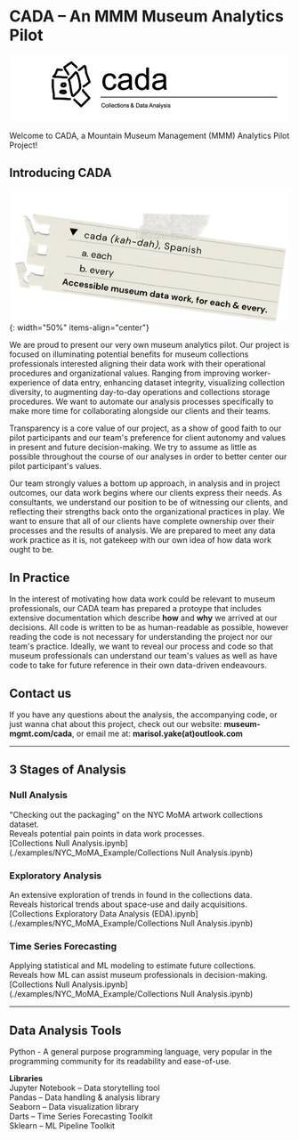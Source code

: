 # CADA – An MMM Museum Analytics Pilot
![Promotional Banner Image, Collections & Data Analysis (cada)](./examples/NYC_MoMA_Example/CADA-banner.png)

Welcome to CADA, a Mountain Museum Management (MMM) Analytics Pilot Project!

## Introducing CADA
![CADA Data Work Promotional Image, Stylized definition of "cada"](./examples/NYC_MoMA_Example/media.png){: width="50%" items-align="center"}

We are proud to present our very own museum analytics pilot. Our project is focused on illuminating potential benefits for museum collections professionals interested aligning their data work with their operational procedures and organizational values. Ranging from improving worker-experience of data entry, enhancing dataset integrity, visualizing collection diversity, to augmenting day-to-day operations and collections storage procedures. We want to automate our analysis processes specifically to make more time for collaborating alongside our clients and their teams.

Transparency is a core value of our project, as a show of good faith to our pilot participants and our team's preference for client autonomy and values in present and future decision-making. We try to assume as little as possible throughout the course of our analyses in order to better center our pilot participant's values.

Our team strongly values a bottom up approach, in analysis and in project outcomes, our data work begins where our clients express their needs. As consultants, we understand our position to be of witnessing our clients, and reflecting their strengths back onto the organizational practices in play. We want to ensure that all of our clients have complete ownership over their processes and the results of analysis. We are prepared to meet any data work practice as it is, not gatekeep with our own idea of how data work ought to be.

## In Practice
In the interest of motivating how data work could be relevant to museum professionals, our CADA team has prepared a protoype that includes extensive documentation which describe **how** and **why** we arrived at our decisions. All code is written to be as human-readable as possible, however reading the code is not necessary for understanding the project nor our team's practice. Ideally, we want to reveal our process and code so that museum professionals can understand our team's values as well as have code to take for future reference in their own data-driven endeavours.

## Contact us
If you have any questions about the analysis, the accompanying code, or just wanna chat about this project, check out our website: **museum-mgmt.com/cada**, or email me at: **marisol.yake(at)outlook.com**

<!-- **Project (expected) durations:**
**Project (expected) costs:** -->
____
## 3 Stages of Analysis
### Null Analysis
"Checking out the packaging" on the NYC MoMA artwork collections dataset.<br>Reveals potential pain points in data work processes.<br>
[Collections Null Analysis.ipynb](./examples/NYC_MoMA_Example/Collections Null Analysis.ipynb)

### Exploratory Analysis
An extensive exploration of trends in found in the collections data.<br> Reveals historical trends about space-use and daily acquisitions.<br>
[Collections Exploratory Data Analysis (EDA).ipynb](./examples/NYC_MoMA_Example/Collections Null Analysis.ipynb)

### Time Series Forecasting
Applying statistical and ML modeling to estimate future collections.<br> Reveals how ML can assist museum professionals in decision-making.<br>
[Collections Null Analysis.ipynb](./examples/NYC_MoMA_Example/Collections Null Analysis.ipynb)
____
## Data Analysis Tools
Python - A general purpose programming language, very popular in the programming community for its readability and ease-of-use.

**Libraries**<br>
Jupyter Notebook – Data storytelling tool<br>
Pandas – Data handling & analysis library<br>
Seaborn – Data visualization library<br>
Darts – Time Series Forecasting Toolkit<br>
Sklearn – ML Pipeline Toolkit<br>

<!--
____
## License

-->
